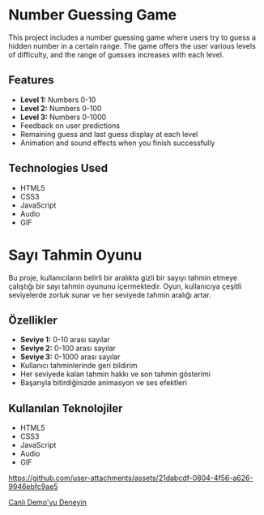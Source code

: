 # Number Guessing Game

This project includes a number guessing game where users try to guess a hidden number in a certain range. The game offers the user various levels of difficulty, and the range of guesses increases with each level.

## Features

- **Level 1:** Numbers 0-10
- **Level 2:** Numbers 0-100
- **Level 3:** Numbers 0-1000
- Feedback on user predictions
- Remaining guess and last guess display at each level
- Animation and sound effects when you finish successfully

## Technologies Used

- HTML5
- CSS3
- JavaScript
- Audio
- GIF

# Sayı Tahmin Oyunu

Bu proje, kullanıcıların belirli bir aralıkta gizli bir sayıyı tahmin etmeye çalıştığı bir sayı tahmin oyununu içermektedir. Oyun, kullanıcıya çeşitli seviyelerde zorluk sunar ve her seviyede tahmin aralığı artar.

## Özellikler

- **Seviye 1:** 0-10 arası sayılar
- **Seviye 2:** 0-100 arası sayılar
- **Seviye 3:** 0-1000 arası sayılar
- Kullanıcı tahminlerinde geri bildirim
- Her seviyede kalan tahmin hakkı ve son tahmin gösterimi
- Başarıyla bitirdiğinizde animasyon ve ses efektleri

## Kullanılan Teknolojiler

- HTML5
- CSS3
- JavaScript
- Audio
- GIF

https://github.com/user-attachments/assets/21dabcdf-0804-4f56-a626-9946ebfc9ae5

[Canlı Demo'yu Deneyin](https://3-level-sayi-bulma-oyunu.netlify.app/)
